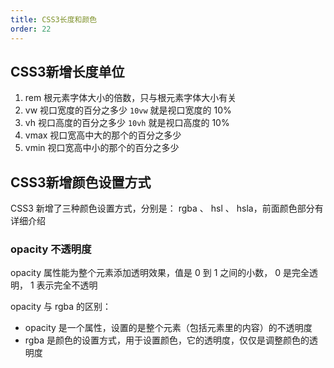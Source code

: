 ```yaml
---
title: CSS3长度和颜色
order: 22
---
```


## CSS3新增长度单位

1. rem 根元素字体大小的倍数，只与根元素字体大小有关
2. vw 视口宽度的百分之多少 `10vw` 就是视口宽度的 10% 
3. vh 视口高度的百分之多少 `10vh` 就是视口高度的 10% 
4. vmax 视口宽高中大的那个的百分之多少
5. vmin 视口宽高中小的那个的百分之多少

## CSS3新增颜色设置方式

CSS3 新增了三种颜色设置方式，分别是： rgba 、 hsl 、 hsla，前面颜色部分有详细介绍

### opacity 不透明度

opacity 属性能为整个元素添加透明效果，值是 0 到 1 之间的小数， 0 是完全透明， 1 表示完全不透明

opacity 与 rgba 的区别：

+ opacity 是一个属性，设置的是整个元素（包括元素里的内容）的不透明度
+ rgba 是颜色的设置方式，用于设置颜色，它的透明度，仅仅是调整颜色的透明度